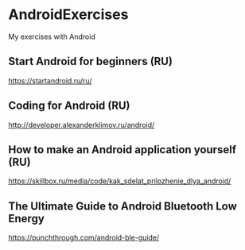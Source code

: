 # AndroidExercises
My exercises with Android

## Start Android for beginners (RU)
https://startandroid.ru/ru/

## Coding for Android (RU)
http://developer.alexanderklimov.ru/android/

## How to make an Android application yourself (RU)
https://skillbox.ru/media/code/kak_sdelat_prilozhenie_dlya_android/

## The Ultimate Guide to Android Bluetooth Low Energy
https://punchthrough.com/android-ble-guide/
